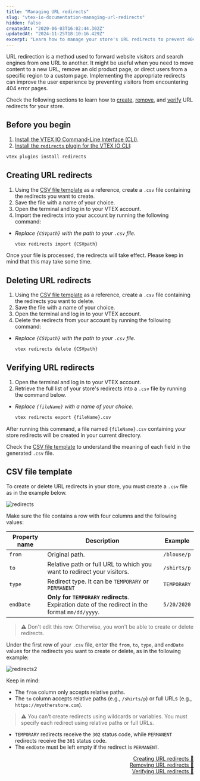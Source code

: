 ```yaml
---
title: "Managing URL redirects"
slug: "vtex-io-documentation-managing-url-redirects"
hidden: false
createdAt: "2020-06-03T16:02:44.302Z"
updatedAt: "2024-11-25T18:10:16.429Z"
excerpt: "Learn how to manage your store's URL redirects to prevent 404 errors."
---
```


URL redirection is a method used to forward website visitors and search engines from one URL to another. It might be useful when you need to move content to a new URL, remove an old product page, or direct users from a specific region to a custom page. Implementing the appropriate redirects can improve the user experience by preventing visitors from encountering 404 error pages.

Check the following sections to learn how to [create](#creating-url-redirects), [remove](#deleting-url-redirects), and [verify](#verifying-url-redirects) URL redirects for your store.

## Before you begin

1. [Install the VTEX IO Command-Line Interface (CLI)](https://developers.vtex.com/docs/guides/vtex-io-documentation-vtex-io-cli-installation-and-command-reference).
2. [Install the `redirects` plugin for the VTEX IO CLI](https://developers.vtex.com/docs/guides/vtex-io-documentation-vtex-io-cli-plugins#installing-a-plugin):

  ```sh
  vtex plugins install redirects
  ```

## Creating URL redirects

1. Using the [CSV file template](#csv-file-template) as a reference, create a `.csv` file containing the redirects you want to create.
2. Save the file with a name of your choice.
3. Open the terminal and log in to your VTEX account.
4. Import the redirects into your account by running the following command:
- *Replace `{CSVpath}` with the path to your `.csv` file.*

    ```sh
    vtex redirects import {CSVpath}
    ```

Once your file is processed, the redirects will take effect. Please keep in mind that this may take some time.

## Deleting URL redirects

1. Using the [CSV file template](#csv-file-template) as a reference, create a `.csv` file containing the redirects you want to delete.
2. Save the file with a name of your choice.
3. Open the terminal and log in to your VTEX account.
4. Delete the redirects from your account by running the following command:
- *Replace `{CSVpath}` with the path to your `.csv` file.*

    ```sh
    vtex redirects delete {CSVpath}
    ```

## Verifying URL redirects

1. Open the terminal and log in to your VTEX account.
2. Retrieve the full list of your store's redirects into a `.csv` file by running the command below.
- *Replace `{fileName}` with a name of your choice.*

    ```sh
    vtex redirects export {fileName}.csv
    ```

After running this command, a file named `{fileName}.csv` containing your store redirects will be created in your current directory.

Check the [CSV file template](#csv-file-template) to understand the meaning of each field in the generated `.csv` file.

## CSV file template

To create or delete URL redirects in your store, you must create a `.csv` file as in the example below.

![redirects](https://cdn.jsdelivr.net/gh/vtexdocs/dev-portal-content@main/images/redirects.png)

Make sure the file contains a row with four columns and the following values:

| Property name | Description                                                                                   | Example                   |
| ------------- | --------------------------------------------------------------------------------------------- | ------------------------- |
| `from`        | Original path.                                                                                | `/blouse/p`               |
| `to`          | Relative path or full URL to which you want to redirect your visitors.                        | `/shirts/p` |
| `type`        | Redirect type. It can be `TEMPORARY` or `PERMANENT`                                                     | `TEMPORARY`               |
| `endDate`     | **Only for `TEMPORARY` redirects**. Expiration date of the redirect in the format `mm/dd/yyyy`. | `5/20/2020`               |

> ⚠️ Don't edit this row. Otherwise, you won't be able to create or delete redirects.

Under the first row of your `.csv` file, enter the `from`, `to`, `type`, and `endDate` values for the redirects you want to create or delete, as in the following example:

![redirects2](https://cdn.jsdelivr.net/gh/vtexdocs/dev-portal-content@main/images/redirects2.png)

Keep in mind:

- The `from` column only accepts relative paths.
- The `to` column accepts relative paths (e.g., `/shirts/p`) or full URLs (e.g., `https://myotherstore.com`).

> ⚠️ You can't create redirects using wildcards or variables. You must specify each redirect using relative paths or full URLs.
  
- `TEMPORARY` redirects receive the `302` status code, while `PERMANENT` redirects receive the `301` status code.
- The `endDate` must be left empty if the redirect is `PERMANENT`.

<div style="text-align: right"><a href="#creating-url-redirects">Creating URL redirects 🔼</a></div>
<div style="text-align: right"><a href="#deleting-url-redirects">Removing URL redirects 🔼</a></div>
<div style="text-align: right"><a href="#verifying-url-redirects">Verifying URL redirects 🔼</a></div>

